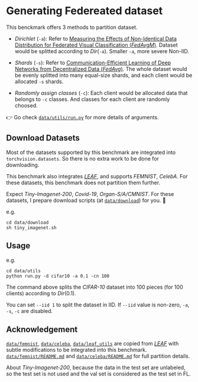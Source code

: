 # Generating Federeated dataset

This benckmark offers 3 methods to partition dataset.


- *Dirichlet* (`-a`): Refer to [Measuring the Effects of Non-Identical Data Distribution for Federated Visual Classification (*FedAvgM*)](https://arxiv.org/abs/1909.06335). Dataset would be splitted according to $Dir$(`-a`). Smaller `-a`, more severe Non-IID.

- *Shards* (`-s`): Refer to [Communication-Efficient Learning of Deep Networks from Decentralized Data (*FedAvg*)](https://arxiv.org/abs/1602.05629). The whole dataset would be evenly splitted into many equal-size shards, and each client would be allocated `-s` shards.

- *Randomly assign classes* (`-c`): Each client would be allocated data that belongs to `-c` classes. And classes for each client are randomly choosed.


👉 Go check [`data/utils/run.py`](https://github.com/KarhouTam/FL-bench/blob/master/data/utils/run.py) for more details of arguments.


## Download Datasets

Most of the datasets supported by this benchmark are integrated into `torchvision.datasets`. So there is no extra work to be done for downloading.

This benchmark also integrates [*LEAF*](https://github.com/TalwalkarLab/leaf), and supports *FEMNIST*, *CelebA*. For these datasets, this benchmark does not partition them further.

Expect *Tiny-Imagenet-200*, *Covid-19*, *Organ-S/A/CMNIST*. For these datasets, I prepare download scripts (at [`data/download`](https://github.com/KarhouTam/FL-bench/blob/master/data/download)) for you. 🤗

e.g.

```shell
cd data/download
sh tiny_imagenet.sh
```

## Usage

e.g.

```shell
cd data/utils
python run.py -d cifar10 -a 0.1 -cn 100
```

The command above splits the *CIFAR-10* dataset into 100 pieces (for 100 clients) according to $Dir(0.1)$.

You can set `--iid 1` to split the dataset in IID. If `--iid` value is non-zero, `-a`, `-s`, `-c` are disabled.

## Acknowledgement

[`data/femnist`](https://github.com/KarhouTam/FL-bench/tree/master/data/femnist), [`data/celeba`](https://github.com/KarhouTam/FL-bench/tree/master/data/celeba), [`data/leaf_utils`](https://github.com/KarhouTam/FL-bench/tree/master/data/leaf_utils) are copied from [*LEAF*](https://github.com/TalwalkarLab/leaf) with subtle modifications to be integrated into this benchmark. [`data/femnist/README.md`](https://github.com/KarhouTam/FL-bench/tree/master/data/femnist#readme) and [`data/celeba/README.md`](https://github.com/KarhouTam/FL-bench/tree/master/data/celeba#readme) for full partition details.

About *Tiny-Imagenet-200*, because the data in the test set are unlabeled, so the test set is not used and the val set is considered as the test set in FL.

